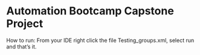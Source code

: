 # Automation Bootcamp Capstone Project


How to run: From your IDE right click the file Testing_groups.xml, select run and that’s it.
